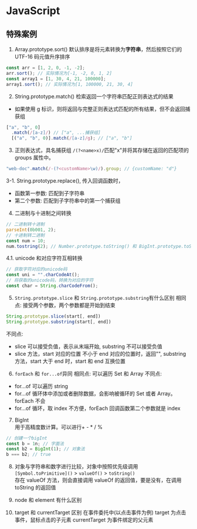 # JavaScript

## 特殊案例

1. Array.prototype.sort()
   默认排序是将元素转换为**字符串**，然后按照它们的 UTF-16 码元值升序排序

```js
const arr = [1, 2, 0, -1, -2];
arr.sort(); // 实际情况为[-1, -2, 0, 1, 2]
const array1 = [1, 30, 4, 21, 100000];
array1.sort(); // 实际情况为[1, 100000, 21, 30, 4]
```

2. String.prototype.match()
   检索返回一个字符串匹配正则表达式的结果

- 如果使用 g 标识，则将返回与完整正则表达式匹配的所有结果，但不会返回捕获组

```js
["a", "b", 0]
  .match(/[a-z]/) // ["a", ...捕获组]
  [("a", "b", 0)].match(/[a-z]/g); // ["a", "b"]
```

3. 正则表达式，具名捕获组
   `/(?<name>x)/`匹配"x"并将其存储在返回的匹配项的 groups 属性中。

```js
"web-doc".match(/-(?<customName>\w)/).group; // {customName: "d"}
```

3-1. String.prototype.replace(), 传入回调函数时，

- 函数第一参数: 匹配到子字符串
- 第二个参数: 匹配到子字符串中的第一个捕获组

4. 二进制与十进制之间转换

```js
// 二进制转十进制
parseInt(0b001, 2);
// 十进制转二进制
const num = 10;
num.tostring(2); // Number.prototype.toString() 和 BigInt.prototype.toString() 才可以接受一个可选的radix参数
```

4.1. unicode 和对应字符互相转换

```js
// 获取字符对应的unicode码
const uni = "".charCodeAt();
// 将获取的unicode码，转换为对应的字符
const char = String.charCodeFrom();
```

5. `String.prototype.slice` 和 `String.prototype.substring`有什么区别
   相同点: 接受两个参数，两个参数都是开始到结束

```js
String.prototype.slice(start[, end])
String.prototype.substring(start[, end])
```

不同点:

- slice 可以接受负值，表示从末端开始, substring 不可以接受负值
- slice 方法，start 对应的位置 不小于 end 对应的位置时，返回"", substring 方法，start 大于 end 时，start 和 end 互换位置

6. `forEach` 和 `for...of`异同
   相同点: 可以遍历 Set 和 Array
   不同点:

- for...of 可以遍历 string
- for...of 循环体中添加或者删除数据，会影响被循环的 Set 或者 Array。forEach 不会
- for...of 循环，取 index 不方便，forEach 回调函数第二个参数就是 index

7. BigInt  
   用于高精度数计算。可以进行+ - \* / %

```js
// 创建一个bigInt
const b = 1n; // 字面法
const b2 = BigInt(1); // 对象法
b === b2; // true
```

8. 对象与字符串和数字进行比较，对象中按照优先级调用  
   `[Symbol.toPrimitive]()` > `valueOf()` > `toString()`  
   存在 valueOf 方法，则会直接调用 valueOf 的返回值，要是没有，在调用 toString 的返回值

9. node 和 element 有什么区别

10. target 和 currentTarget 区别
    在事件委托中(以点击事件为例)
    target 为点击事件，鼠标点击的子元素
    currentTarget 为事件绑定的父元素
